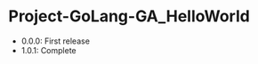 Project-GoLang-GA_HelloWorld
============================

- 0.0.0: First release
- 1.0.1: Complete
